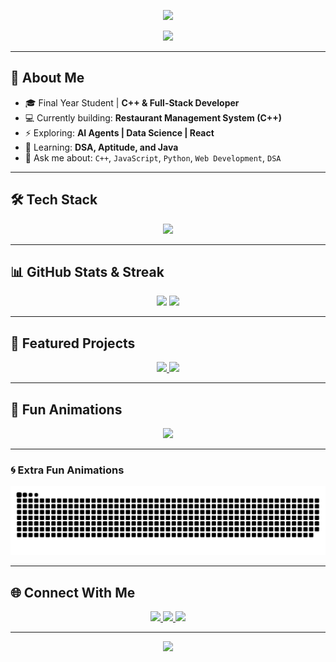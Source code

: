 <!-- Banner -->
<p align="center">
  <img src="https://capsule-render.vercel.app/api?type=waving&color=0:FF5733,100:1D2671&height=200&section=header&text=🚀%20Shreyash%20Patil%20|%20Developer&fontSize=40&fontColor=ffffff&animation=fadeIn&fontAlignY=35"/>
</p>

<!-- Typing Animation -->
<p align="center">
  <a href="https://github.com/yourusername">
    <img src="https://readme-typing-svg.herokuapp.com?font=Fira+Code&size=24&duration=4000&pause=1000&color=F700FF&center=true&vCenter=true&width=600&lines=Hi+There!+👋;I'm+Shreyash+Patil;A+Passionate+Developer+from+India;I+Love+Coding+and+Problem+Solving;Let's+Build+Something+Awesome!">
  </a>
</p>

---

## 🌟 About Me
- 🎓 Final Year Student | **C++ & Full-Stack Developer**
- 💻 Currently building: **Restaurant Management System (C++)**
- ⚡ Exploring: **AI Agents | Data Science | React**
- 🌱 Learning: **DSA, Aptitude, and Java**
- 💬 Ask me about: `C++`, `JavaScript`, `Python`, `Web Development`, `DSA`

---

## 🛠️ Tech Stack

<p align="center">
  <!-- Languages -->
  <img src="https://skillicons.dev/icons?i=cpp,java,python,js,html,css,react,nodejs,express,mongodb,git,github,linux,sqlite,mysql&perline=8" />
</p>

---

## 📊 GitHub Stats & Streak

<p align="center">
  <img src="https://github-readme-stats.vercel.app/api?username=yourusername&show_icons=true&theme=radical&count_private=true&hide_border=true" height="180px"/>
  <img src="https://github-readme-streak-stats.herokuapp.com/?user=yourusername&theme=radical&hide_border=true" height="180px"/>
</p>

---

## 🚀 Featured Projects
<p align="center">
  <a href="https://github.com/yourusername/Restaurant-Management-System">
    <img src="https://github-readme-stats.vercel.app/api/pin/?username=yourusername&repo=Restaurant-Management-System&theme=radical"/>
  </a>
  <a href="https://github.com/yourusername/General-Store-Project">
    <img src="https://github-readme-stats.vercel.app/api/pin/?username=yourusername&repo=General-Store-Project&theme=radical"/>
  </a>
</p>

---

## 🎨 Fun Animations

<!-- Coding Animation -->
<p align="center">
  <img src="https://raw.githubusercontent.com/abhisheknaiidu/abhisheknaiidu/master/code.gif" width="400"/>
</p>

---

### 🌀 Extra Fun Animations  

<!-- Snake Animation (Dark mode) -->
<p align="center">
  <img src="https://raw.githubusercontent.com/Platane/snk/output/github-contribution-grid-snake-dark.svg" alt="snake animation" />
</p>

---

## 🌐 Connect With Me

<p align="center">
  <a href="https://linkedin.com/in/yourusername">
    <img src="https://img.shields.io/badge/LinkedIn-%230077B5.svg?style=for-the-badge&logo=linkedin&logoColor=white"/>
  </a>
  <a href="https://twitter.com/yourusername">
    <img src="https://img.shields.io/badge/Twitter-%231DA1F2.svg?style=for-the-badge&logo=twitter&logoColor=white"/>
  </a>
  <a href="mailto:youremail@gmail.com">
    <img src="https://img.shields.io/badge/Gmail-D14836.svg?style=for-the-badge&logo=gmail&logoColor=white"/>
  </a>
</p>

---

<!-- Footer Banner -->
<p align="center">
  <img src="https://capsule-render.vercel.app/api?type=waving&color=0:1D2671,100:FF5733&height=120&section=footer"/>
</p>
